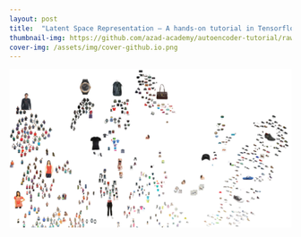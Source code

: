 ```yaml
---
layout: post
title:  "Latent Space Representation — A hands-on tutorial in Tensorflow"
thumbnail-img: https://github.com/azad-academy/autoencoder-tutorial/raw/main/autoencoder-fashiondb.png
cover-img: /assets/img/cover-github.io.png
---
```


[![Autoencoders](https://github.com/azad-academy/autoencoder-tutorial/raw/main/autoencoder-fashiondb.png)](https://github.com/azad-academy/autoencoder-tutorial)